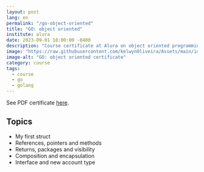 ```yaml
---
layout: post
lang: en
permalink: "/go-object-oriented"
title: "GO: object oriented"
institute: alura
date: 2023-09-01 18:00:00 -0400
description: "Course certificate at Alura on object oriented programming in golang."
image: "https://raw.githubusercontent.com/kelwynOliveira/Assets/main/img/certificates/intensive-courses/alura/courses/go-object-oriented/front-en.jpg"
image-alt: "GO: object oriented certificate"
category: course
tags:
  - course
  - go
  - golang
---
```


See PDF certificate <a href="https://docs.google.com/viewer?url=https://raw.githubusercontent.com/kelwynOliveira/Assets/main/PDF/certificates/intensive-courses/{{page.institute}}{{page.permalink}}.pdf" target="_blank">here</a>.

## Topics

- My first struct
- References, pointers and methods
- Returns, packages and visibility
- Composition and encapsulation
- Interface and new account type
